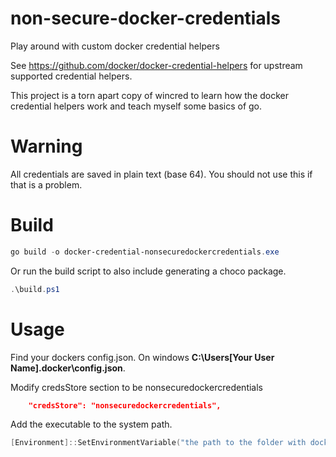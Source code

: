 # non-secure-docker-credentials
Play around with custom docker credential helpers


See https://github.com/docker/docker-credential-helpers for upstream supported credential helpers.  

This project is a torn apart copy of wincred to learn how the docker credential helpers work and teach myself some basics of go.


# Warning
All credentials are saved in plain text (base 64).  You should not use this if that is a problem.



# Build


```powershell
go build -o docker-credential-nonsecuredockercredentials.exe
```

Or run the build script to also include generating a choco package.

```powershell
.\build.ps1
```



# Usage

Find your dockers config.json.   On windows __C:\Users\[Your User Name]\.docker\config.json__.

Modify credsStore section to be nonsecuredockercredentials

```json
	"credsStore": "nonsecuredockercredentials",
```

Add the executable to the system path.

```powershell
[Environment]::SetEnvironmentVariable("the path to the folder with docker-credential-nonsecuredockercredentials.exe", $env:Path, [System.EnvironmentVariableTarget]::Machine)
```

